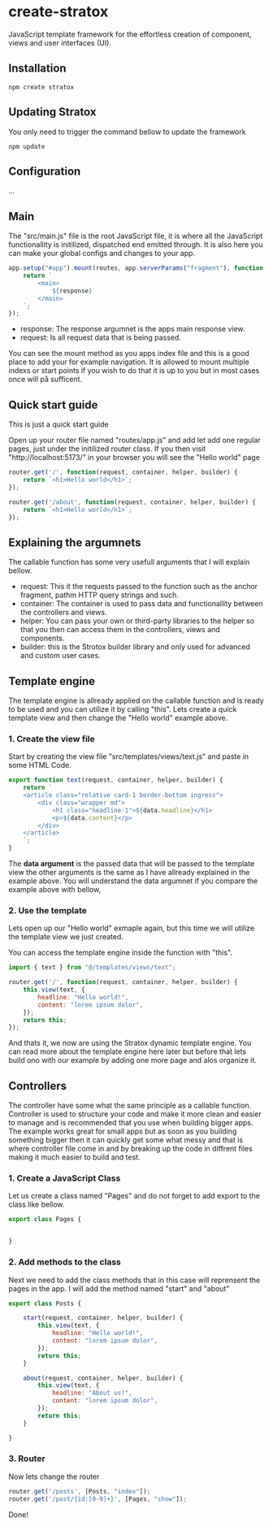 # create-stratox
JavaScript template framework for the effortless creation of component, views and user interfaces (UI).


## Installation 
```
npm create stratox
```

## Updating Stratox
You only need to trigger the command bellow to update the framework

```
npm update
```


## Configuration
...

## Main
The "src/main.js" file is the root JavaScript file, it is where all the JavaScript functionallity is initilized, dispatched end emitted through. It is also here you can make your global configs and changes to your app.

```js
app.setup("#app").mount(routes, app.serverParams("fragment"), function(response, request) {
    return `
        <main>
            ${response}
        </main>
    `;
});
```

* response: The response argumnet is the apps main response view.
* request: Is all request data that is being passed.

You can see the mount method as you apps index file and this is a good place to add your for example navigation. It is allowed to mount multiple indexs or start points if you wish to do that it is up to you but in most cases once will på sufficent.


## Quick start guide
This is just a quick start guide

Open up your router file named "routes/app.js" and add let add one regular pages, just under the initilized router class. If you then visit "http://localhost:5173/" in your browser you will see the "Hello world" page

```js
router.get('/', function(request, container, helper, builder) {
	return `<h1>Hello world</h1>`;
});

router.get('/about', function(request, container, helper, builder) {
	return `<h1>Hello world</h1>`;
});

```
## Explaining the argumnets
The callable function has some very usefull arguments that I will explain bellow.
* request: This it the requests passed to the function such as the anchor fragment, pathm HTTP query strings and such.
* container: The container is used to pass data and functionallity between the controllers and views.
* helper: You can pass your own or third-party libraries to the helper so that you then can access them in the controllers, views and components.
* builder: this is the Strotox builder library and only used for advanced and custom user cases.


## Template engine
The template engine is allready applied on the callable function and is ready to be used and you can utilize it by calling "this". Lets create a quick template view and then change the "Hello world" example above.

### 1. Create the view file
Start by creating the view file "src/templates/views/text.js" and paste in some HTML Code.

```js
export function text(request, container, helper, builder) {
    return `
	<article class="relative card-1 border-bottom ingress">
		<div class="wrapper md">
		    <h1 class="headline-1">${data.headline}</h1>
		    <p>${data.content}</p>
	    </div>
	</article>
	`;
}
```
The **data argument** is the passed data that will be passed to the template view the other arguments is the same as I have allready explained in the example above. You will understand the data argumnet if you compare the example above with bellow,

### 2. Use the template
Lets open up our "Hello world" exmaple again, but this time we will utilize the template view we just created.

You can access the template engine inside the function with "this".
```js
import { text } from "@/templates/views/text";

router.get('/', function(request, container, helper, builder) {
	this.view(text, {
        headline: "Hello world!",
        content: "lorem ipsum dolor",
    });
    return this;
});

```
And thats it, we now are using the Stratox dynamic template engine. You can read more about the template engine here later but before that lets build ono with our example by adding one more page and alos organize it.


## Controllers
The controller have some what the same principle as a callable function. Controller is used to structure your code and make it more clean and easier to manage and is recommended that you use when building bigger apps. The example works great for small apps but as soon as you building something bigger then it can quickly get some what messy and that is where controller file come in and by breaking up the code in diffrent files making it much easier to build and test.


### 1. Create a JavaScript Class
Let us create a class named "Pages" and do not forget to add export to the class like bellow.

```js
export class Pages {


}
```

### 2. Add methods to the class
Next we need to add the class methods that in this case will reprensent the pages in the app. I will add the method named "start" and "about"

```js
export class Posts {

	start(request, container, helper, builder) {
		this.view(text, {
	        headline: "Hello world!",
	        content: "lorem ipsum dolor",
	    });
	    return this;
	}

	about(request, container, helper, builder) {
		this.view(text, {
	        headline: "About us!",
	        content: "lorem ipsum dolor",
	    });
	    return this;
	}

}
```


### 3. Router
Now lets change the router 
```js
router.get('/posts', [Posts, "index"]);
router.get('/post/{id:[0-9]+}', [Pages, "show"]);
```
Done!